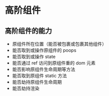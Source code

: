 # 高阶组件

## 高阶组件的能力

- 原组件所在位置（能否被包裹或包裹其他组件）
- 能否取到或操作原组件的 poops
- 能否取到或操作 state
- 能否通过 ref 访问到原组件重的 dom 元素
- 能否影响原组件生命周期等方法
- 能否取到原组件 static 方法
- 能否劫持原组件生命周期
- 能否劫持渲染
